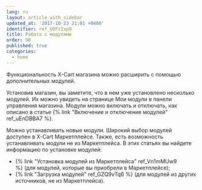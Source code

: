 ```yaml
---
lang: ru
layout: article_with_sidebar
updated_at: '2017-10-23 21:01 +0400'
identifier: ref_UOFzIxp9
title: Работа с модулями
order: 90
published: true
categories:
  - home
---
```

Функциональность X-Cart магазина можно расширить с помощью дополнительных модулей.  

Установив магазин, вы заметите, что в нем уже установлено несколько модулей. Их можно увидеть на странице Мои модули в панели управления магазина. Модули можно включать и отключать, как описано в статье {% link "Включение и отключение модулей" ref_uEnDBBA7 %}.

Можно устанавливать новые модули. Широкий выбор модулей доступен в X-Cart Маркетплейсе. Также, есть возможность устанавливать модули не из Маркетплейса. В этих статьях вы найдете информацию по установке модулей: 

*   {% link "Установка модулей из Маркетплейса" ref_Vn1mMUw9 %} (для модулей, которые вы приобрели в Маркетплейсе);
*   {% link "Загрузка модулей" ref_GZQ9vTq6 %} (для модулей из других источников, не из Маркетплейса).
